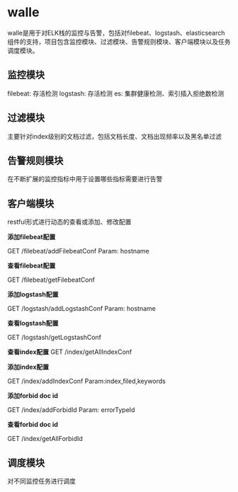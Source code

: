 # walle
walle是用于对ELK栈的监控与告警，包括对filebeat、logstash、elasticsearch组件的支持，项目包含监控模块、过滤模块、告警规则模块、客户端模块以及任务调度模块。

## 监控模块
filebeat: 存活检测
logstash: 存活检测
es: 集群健康检测、索引插入拒绝数检测

## 过滤模块
主要针对index级别的文档过滤，包括文档长度、文档出现频率以及黑名单过滤

## 告警规则模块
在不断扩展的监控指标中用于设置哪些指标需要进行告警

## 客户端模块
restful形式进行动态的查看或添加、修改配置

**添加filebeat配置**

GET /filebeat/addFilebeatConf 
Param: hostname

**查看filebeat配置**

GET /filebeat/getFilebeatConf

**添加logstash配置**

GET /logstash/addLogstashConf
Param: hostname

**查看logstash配置**

GET /logstash/getLogstashConf

**查看index配置**
GET /index/getAllIndexConf

**添加index配置**

GET /index/addIndexConf
Param:index,filed,keywords

**添加forbid doc id**

GET /index/addForbidId
Param: errorTypeId

**查看forbid doc id**

GET /index/getAllForbidId

## 调度模块
对不同监控任务进行调度